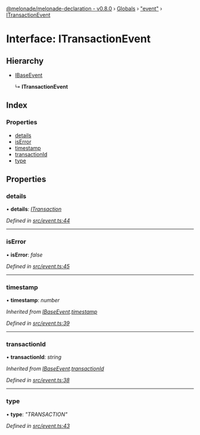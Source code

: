 [@melonade/melonade-declaration - v0.8.0](../README.md) › [Globals](../globals.md) › ["event"](../modules/_event_.md) › [ITransactionEvent](_event_.itransactionevent.md)

# Interface: ITransactionEvent

## Hierarchy

* [IBaseEvent](_event_.ibaseevent.md)

  ↳ **ITransactionEvent**

## Index

### Properties

* [details](_event_.itransactionevent.md#details)
* [isError](_event_.itransactionevent.md#iserror)
* [timestamp](_event_.itransactionevent.md#timestamp)
* [transactionId](_event_.itransactionevent.md#transactionid)
* [type](_event_.itransactionevent.md#type)

## Properties

###  details

• **details**: *[ITransaction](_transaction_.itransaction.md)*

*Defined in [src/event.ts:44](https://github.com/devit-tel/melonade-declaration/blob/eb487fd/src/event.ts#L44)*

___

###  isError

• **isError**: *false*

*Defined in [src/event.ts:45](https://github.com/devit-tel/melonade-declaration/blob/eb487fd/src/event.ts#L45)*

___

###  timestamp

• **timestamp**: *number*

*Inherited from [IBaseEvent](_event_.ibaseevent.md).[timestamp](_event_.ibaseevent.md#timestamp)*

*Defined in [src/event.ts:39](https://github.com/devit-tel/melonade-declaration/blob/eb487fd/src/event.ts#L39)*

___

###  transactionId

• **transactionId**: *string*

*Inherited from [IBaseEvent](_event_.ibaseevent.md).[transactionId](_event_.ibaseevent.md#transactionid)*

*Defined in [src/event.ts:38](https://github.com/devit-tel/melonade-declaration/blob/eb487fd/src/event.ts#L38)*

___

###  type

• **type**: *"TRANSACTION"*

*Defined in [src/event.ts:43](https://github.com/devit-tel/melonade-declaration/blob/eb487fd/src/event.ts#L43)*
